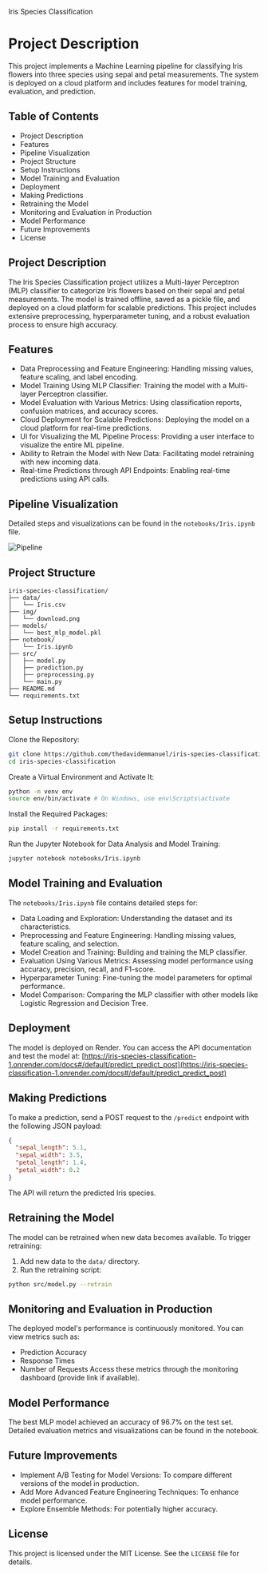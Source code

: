 Iris Species Classification

# Project Description

This project implements a Machine Learning pipeline for classifying Iris flowers into three species using sepal and petal measurements. The system is deployed on a cloud platform and includes features for model training, evaluation, and prediction.

## Table of Contents

- Project Description
- Features
- Pipeline Visualization
- Project Structure
- Setup Instructions
- Model Training and Evaluation
- Deployment
- Making Predictions
- Retraining the Model
- Monitoring and Evaluation in Production
- Model Performance
- Future Improvements
- License

## Project Description

The Iris Species Classification project utilizes a Multi-layer Perceptron (MLP) classifier to categorize Iris flowers based on their sepal and petal measurements. The model is trained offline, saved as a pickle file, and deployed on a cloud platform for scalable predictions. This project includes extensive preprocessing, hyperparameter tuning, and a robust evaluation process to ensure high accuracy.

## Features

- Data Preprocessing and Feature Engineering: Handling missing values, feature scaling, and label encoding.
- Model Training Using MLP Classifier: Training the model with a Multi-layer Perceptron classifier.
- Model Evaluation with Various Metrics: Using classification reports, confusion matrices, and accuracy scores.
- Cloud Deployment for Scalable Predictions: Deploying the model on a cloud platform for real-time predictions.
- UI for Visualizing the ML Pipeline Process: Providing a user interface to visualize the entire ML pipeline.
- Ability to Retrain the Model with New Data: Facilitating model retraining with new incoming data.
- Real-time Predictions through API Endpoints: Enabling real-time predictions using API calls.

## Pipeline Visualization

Detailed steps and visualizations can be found in the `notebooks/Iris.ipynb` file.

![Pipeline](img/download.png)

## Project Structure

```
iris-species-classification/
├── data/
│   └── Iris.csv
├── img/
│   └── download.png
├── models/
│   └── best_mlp_model.pkl
├── notebook/
│   └── Iris.ipynb
├── src/
│   ├── model.py
│   ├── prediction.py
│   ├── preprocessing.py
│   └── main.py
├── README.md
└── requirements.txt
```

## Setup Instructions

Clone the Repository:

```bash
git clone https://github.com/thedavidemmanuel/iris-species-classification.git
cd iris-species-classification
```

Create a Virtual Environment and Activate It:

```bash
python -m venv env
source env/bin/activate # On Windows, use env\Scripts\activate
```

Install the Required Packages:

```bash
pip install -r requirements.txt
```

Run the Jupyter Notebook for Data Analysis and Model Training:

```bash
jupyter notebook notebooks/Iris.ipynb
```

## Model Training and Evaluation

The `notebooks/Iris.ipynb` file contains detailed steps for:

- Data Loading and Exploration: Understanding the dataset and its characteristics.
- Preprocessing and Feature Engineering: Handling missing values, feature scaling, and selection.
- Model Creation and Training: Building and training the MLP classifier.
- Evaluation Using Various Metrics: Assessing model performance using accuracy, precision, recall, and F1-score.
- Hyperparameter Tuning: Fine-tuning the model parameters for optimal performance.
- Model Comparison: Comparing the MLP classifier with other models like Logistic Regression and Decision Tree.

## Deployment

The model is deployed on Render. You can access the API documentation and test the model at:
[https://iris-species-classification-1.onrender.com/docs#/default/predict_predict_post](https://iris-species-classification-1.onrender.com/docs#/default/predict_predict_post)

## Making Predictions

To make a prediction, send a POST request to the `/predict` endpoint with the following JSON payload:

```json
{
  "sepal_length": 5.1,
  "sepal_width": 3.5,
  "petal_length": 1.4,
  "petal_width": 0.2
}
```

The API will return the predicted Iris species.

## Retraining the Model

The model can be retrained when new data becomes available. To trigger retraining:

1. Add new data to the `data/` directory.
2. Run the retraining script:

```bash
python src/model.py --retrain
```

## Monitoring and Evaluation in Production

The deployed model's performance is continuously monitored. You can view metrics such as:

- Prediction Accuracy
- Response Times
- Number of Requests
  Access these metrics through the monitoring dashboard (provide link if available).

## Model Performance

The best MLP model achieved an accuracy of 96.7% on the test set. Detailed evaluation metrics and visualizations can be found in the notebook.

## Future Improvements

- Implement A/B Testing for Model Versions: To compare different versions of the model in production.
- Add More Advanced Feature Engineering Techniques: To enhance model performance.
- Explore Ensemble Methods: For potentially higher accuracy.

## License

This project is licensed under the MIT License. See the `LICENSE` file for details.
